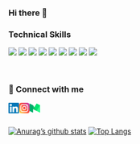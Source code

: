### Hi there 👋

<!--
**sunilluhana/sunilluhana** is a ✨ _special_ ✨ repository because its `README.md` (this file) appears on your GitHub profile.

Here are some ideas to get you started:

- 🔭 I’m currently working on ...
- 🌱 I’m currently learning ...
- 👯 I’m looking to collaborate on ...
- 🤔 I’m looking for help with ...
- 💬 Ask me about ...
- 📫 How to reach me: ...
- 😄 Pronouns: ...
- ⚡ Fun fact: ...
-->


<p>

### Technical Skills

![](https://img.shields.io/badge/Code-React-informational?style=flat&logo=react&color=61DAFB)
![](https://img.shields.io/badge/Code-HTML5-informational??style=flat&logo=html5&color=FF5733)
![](https://img.shields.io/badge/Code-JavaScript-informational??style=flat&logo=javascript&color=f0db4f)
![](https://img.shields.io/badge/Code-PHP-informational??style=flat&logo=php&color=787CB5)
![](https://img.shields.io/badge/Style-Bootstrap-informational??style=flat&logo=bootstrap&color=563d7c)
![](https://img.shields.io/badge/Style-CSS3-informational??style=flat&logo=css3&color=2965f1)
![](https://img.shields.io/badge/Code-Laravel-informational??style=flat&logo=laravel&color=fb503b)
![](https://img.shields.io/badge/Code-NPM-informational??style=flat&logo=npm&color=cb3837)
![](https://img.shields.io/badge/Tool-Insomnia-informational??style=flat&logo=insomnia&color=5849BE)

</p>




<br />

### 🤝 Connect with me

<a href="https://www.linkedin.com/in/sunil-luhana-92083212b/" target="_blank"><img align="left" src="https://raw.githubusercontent.com/sunilluhana/sunilluhana/main/images/linkedin.svg" alt="icon | LinkedIn" width="21px"/></a>

<a href="https://www.linkedin.com/in/sunil-luhana-92083212b/" target="_blank"><img align="left" src="https://raw.githubusercontent.com/sunilluhana/sunilluhana/main/images/instagram.svg" alt="icon | LinkedIn" width="21px"/></a>

<a href="https://www.linkedin.com/in/sunil-luhana-92083212b/" target="_blank"><img align="left" src="https://raw.githubusercontent.com/sunilluhana/sunilluhana/main/images/medium.svg" alt="icon | LinkedIn" width="21px"/></a>

<br /><br />

[![Anurag’s github stats](https://github-readme-stats.vercel.app/api?username=sunilluhana)](https://github.com/sunilluhana)
[![Top Langs](https://github-readme-stats.vercel.app/api/top-langs/?username=sunilluhana&layout=compact)](https://github.com/sunilluhana)